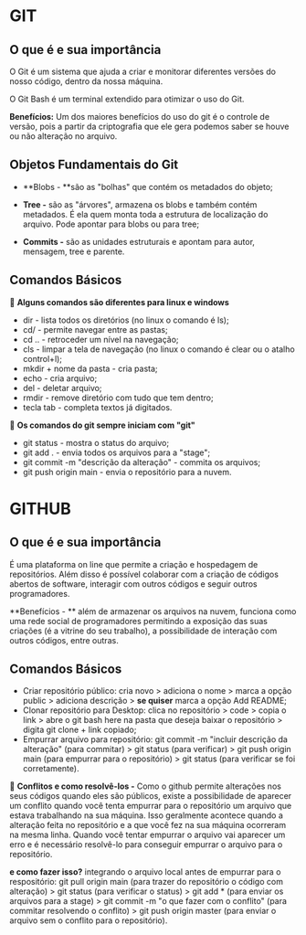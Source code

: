 # GIT



## O que é e sua importância

O Git é um sistema que ajuda a criar e monitorar diferentes versões do nosso código, dentro da nossa máquina.

O Git Bash é um terminal extendido para otimizar o uso do Git.

**Benefícios:** Um dos maiores benefícios do uso do git é o controle de versão, pois a partir da criptografia que ele gera podemos saber se houve ou não alteração no arquivo.



## Objetos Fundamentais do Git

- **Blobs - **são as "bolhas" que contém os metadados do objeto;

- **Tree -** são as "árvores", armazena os blobs e também contém metadados. É ela quem monta toda a estrutura de localização do arquivo. Pode apontar para blobs ou para tree;

- **Commits -** são as unidades estruturais e apontam para autor, mensagem, tree e parente.

  

## Comandos Básicos

:dart: **Alguns comandos são diferentes para linux e windows**

- dir - lista todos os diretórios (no linux o comando é ls);
- cd/ - permite navegar entre as pastas;
- cd .. - retroceder um nível na navegação;
- cls - limpar a tela de navegação (no linux o comando é clear ou o atalho control+l);
- mkdir + nome da pasta - cria pasta;
- echo - cria arquivo;
- del - deletar arquivo;
- rmdir - remove diretório com tudo que tem dentro;
- tecla tab - completa textos já digitados.

:dart: **Os comandos do git sempre iniciam com "git"**

- git status - mostra o status do arquivo;
- git add . - envia todos os arquivos para a "stage";
- git commit -m "descrição da alteração" - commita os arquivos;
- git push origin main - envia o repositório para a nuvem.





# GITHUB

## **O que é e sua importância**

É uma plataforma on line que permite a criação e hospedagem de repositórios. Além disso é possível colaborar com a criação de códigos abertos de software, interagir com outros códigos e seguir outros programadores.

**Benefícios - ** além de armazenar os arquivos na nuvem, funciona como uma rede social de programadores permitindo a exposição das suas criações (é a vitrine do seu trabalho), a possibilidade de interação com outros códigos, entre outras. 



## Comandos Básicos



- Criar repositório público: cria novo > adiciona o nome > marca a opção public > adiciona descrição > **se quiser** marca a opção Add README;
- Clonar repositório para Desktop: clica no repositório > code > copia o link > abre o git bash here na pasta que deseja baixar o repositório > digita git clone + link copiado;
- Empurrar arquivo para repositório: git commit -m "incluir descrição da alteração" (para commitar) > git status (para verificar) > git push origin main (para empurrar para o repositório) > git status (para verificar se foi corretamente).

:dart: **Conflitos e como resolvê-los -** Como o github permite alterações nos seus códigos quando eles são públicos, existe a possibilidade de aparecer um conflito quando você tenta empurrar para o repositório um arquivo que estava trabalhando na sua máquina. Isso geralmente acontece quando a alteração feita no repositório e a que você fez na sua máquina ocorreram na mesma linha. Quando você tentar empurrar o arquivo vai aparecer um erro e é necessário resolvê-lo para conseguir empurrar o arquivo para o repositório.

**e como fazer isso?** integrando o arquivo local antes de empurrar para o respositório: git pull origin main (para trazer do repositório o código com alteração) > git status (para verificar o status) > git add * (para enviar os arquivos para a stage) > git commit -m "o que fazer com o conflito" (para commitar resolvendo o conflito) > git push origin master (para enviar o arquivo sem o conflito para o repositório).